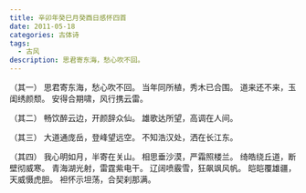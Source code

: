 ```yaml
---
title: 辛卯年癸巳月癸酉日感怀四首
date: 2011-05-18
categories: 古体诗
tags:
  - 古风
description: 思君寄东海，愁心吹不回。
---
```


（其一）
思君寄东海，愁心吹不回。
当年同所植，秀木已合围。
道来还不来，玉闺绣颜颓。
安得合期啸，风行携云雷。

（其二）
畅饮醉云边，开颜辞众仙。
雄歌达所望，高调在人间。

（其三）
大道通庞岳，登峰望远空。
不知浩汉处，洒在长江东。

（其四）
我心明如月，半寄在关山。
相思垂沙漠，严霜照楼兰。
绮皓绕丘道，断壁彻威寒。
青海湖光射，雷霆紫电干。
辽阔喷霰雪，狂飙飒风帆。
皑皑覆雄疆，天威慑虎胆。
袒怀示坦荡，合契刹那满。

